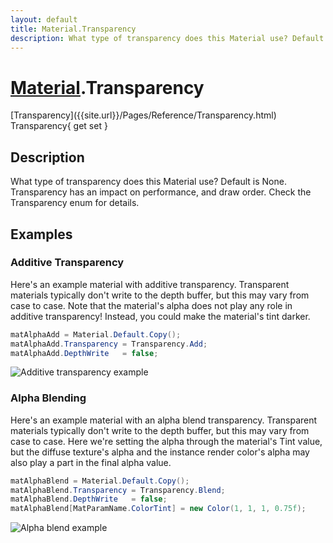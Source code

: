 ```yaml
---
layout: default
title: Material.Transparency
description: What type of transparency does this Material use? Default is None. Transparency has an impact on performance, and draw order. Check the Transparency enum for details.
---
```

# [Material]({{site.url}}/Pages/Reference/Material.html).Transparency

<div class='signature' markdown='1'>
[Transparency]({{site.url}}/Pages/Reference/Transparency.html) Transparency{ get set }
</div>

## Description
What type of transparency does this Material use?
Default is None. Transparency has an impact on performance, and
draw order. Check the Transparency enum for details.


## Examples

### Additive Transparency
Here's an example material with additive transparency.
Transparent materials typically don't write to the depth buffer,
but this may vary from case to case. Note that the material's
alpha does not play any role in additive transparency! Instead,
you could make the material's tint darker.
```csharp
matAlphaAdd = Material.Default.Copy();
matAlphaAdd.Transparency = Transparency.Add;
matAlphaAdd.DepthWrite   = false;
```
![Additive transparency example]({{site.screen_url}}/MaterialAlphaAdd.jpg)
### Alpha Blending
Here's an example material with an alpha blend transparency.
Transparent materials typically don't write to the depth buffer,
but this may vary from case to case. Here we're setting the alpha
through the material's Tint value, but the diffuse texture's
alpha and the instance render color's alpha may also play a part
in the final alpha value.
```csharp
matAlphaBlend = Material.Default.Copy();
matAlphaBlend.Transparency = Transparency.Blend;
matAlphaBlend.DepthWrite   = false;
matAlphaBlend[MatParamName.ColorTint] = new Color(1, 1, 1, 0.75f);
```
![Alpha blend example]({{site.screen_url}}/MaterialAlphaBlend.jpg)

